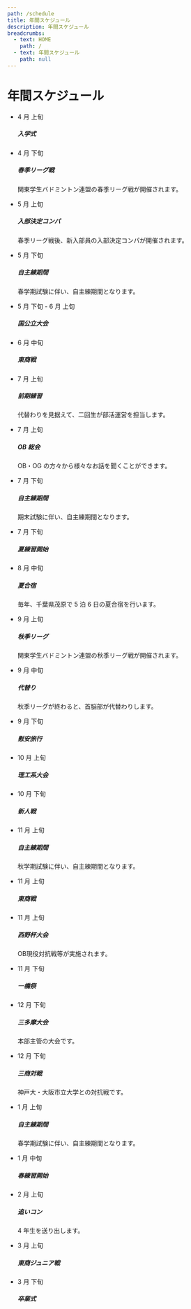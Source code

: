 ```yaml
---
path: /schedule
title: 年間スケジュール
description: 年間スケジュール
breadcrumbs:
  - text: HOME
    path: /
  - text: 年間スケジュール
    path: null
---
```


# 年間スケジュール

<div class="timeline">

- 4 月 上旬
  ##### 入学式

- 4 月 下旬
  ##### 春季リーグ戦
  関東学生バドミントン連盟の春季リーグ戦が開催されます。

- 5 月 上旬
  ##### 入部決定コンパ
  春季リーグ戦後、新入部員の入部決定コンパが開催されます。

- 5 月 下旬
  ##### 自主練期間
  春学期試験に伴い、自主練期間となります。

- 5 月 下旬 - 6 月 上旬
  ##### 国公立大会

- 6 月 中旬
  ##### 東商戦

- 7 月 上旬
  ##### 前期練習
  代替わりを見据えて、二回生が部活運営を担当します。

- 7 月 上旬
  ##### OB 総会
  OB・OG の方々から様々なお話を聞くことができます。

- 7 月 下旬
  ##### 自主練期間
  期末試験に伴い、自主練期間となります。

- 7 月 下旬
  ##### 夏練習開始

- 8 月 中旬
  ##### 夏合宿
  毎年、千葉県茂原で 5 泊 6 日の夏合宿を行います。

- 9 月 上旬
  ##### 秋季リーグ
  関東学生バドミントン連盟の秋季リーグ戦が開催されます。

- 9 月 中旬
  ##### 代替り
  秋季リーグが終わると、首脳部が代替わりします。

- 9 月 下旬
  ##### 慰安旅行

- 10 月 上旬
  ##### 理工系大会

- 10 月 下旬
  ##### 新人戦

- 11 月 上旬
  ##### 自主練期間
  秋学期試験に伴い、自主練期間となります。

- 11 月 上旬
  ##### 東商戦

- 11 月 上旬
  ##### 西野杯大会
  OB現役対抗戦等が実施されます。

- 11 月 下旬
  ##### 一橋祭

- 12 月 下旬
  ##### 三多摩大会
  本部主管の大会です。

- 12 月 下旬
  ##### 三商対戦
  神戸大・大阪市立大学との対抗戦です。

- 1 月 上旬
  ##### 自主練期間
  春学期試験に伴い、自主練期間となります。

- 1 月 中旬
  ##### 春練習開始

- 2 月 上旬
  ##### 追いコン
  4 年生を送り出します。

- 3 月 上旬
  ##### 東商ジュニア戦

- 3 月 下旬
  ##### 卒業式

</div>

